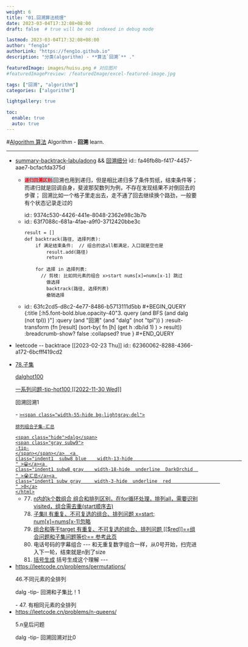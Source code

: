 ```yaml
---
weight: 6 
title: "01.回溯算法梳理"
date: 2023-03-04T17:32:08+08:00
draft: false  # true will be not indexed in debug mode

lastmod: 2023-03-04T17:32:08+08:00
author: "feng1o"
authorLink: "https://feng1o.github.io"
description: "分类(algorithm) - **算法`回溯`** ."

featuredImage: images/huisu.png # 对应图片
#featuredImagePreview: /featuredImage/excel-featured-image.jpg

tags: ["回溯", "algorithm"]
categories: ["algorithm"]

lightgallery: true 

toc:
  enable: true
  auto: true 
---
```


#[Algorithm 算法](/images/Apple-Devices-Preview.png "algorithm  回溯")
Algorithm - **回溯** learn.

<style>
h6,h5,h4,h3,h2,h1 {
background : lightgray;
}

h6,h5,h4,h3,h2,h1:hover {
color : red;
}





</style>

---

- [summary-backtrack-labuladong](https://labuladong.github.io/algo/di-ling-zh-bfe1b/hui-su-sua-c26da/) && [回溯细分](https://labuladong.github.io/algo/di-san-zha-24031/bao-li-sou-96f79/hui-su-sua-56e11/)
  id:: fa46fb8b-f417-4457-aae7-bcfacfda375d
	- <p class="gray subw  inline_box underline"><span style="color: red;background-color: lightblue;font-weight:bold;font-size:12px;display:inline-block"> 递归回溯区别:</span>回溯也用到递归，但是相比递归多了条件剪纸，结束条件等； 而递归就是回调自身，斐波那契数列为例，不存在发现结果不对倒回去的步骤； 回溯比如一个格子里走出去，走不通了回去继续换个路劲，一般要有个状态记录走过的</p>
	  id:: 9374c530-4426-441e-8048-2362e98c3b7b
	- id:: 63f7088c-681a-4fae-a9f0-3712420bbe3c
	  ```
	  result = []
	  def backtrack(路径, 选择列表):
	      if 满足结束条件:  // 组合的这all都满足，入口就是空也是
	          result.add(路径)
	          return
	      
	      for 选择 in 选择列表:
	  		// 剪枝: 比如同元素的组合 x>start nums[x]=numx[x-1] 跳过
	          做选择
	          backtrack(路径, 选择列表)
	          撤销选择
	  ```
	- id:: 63fc2cd5-d8c2-4e77-8486-b5713111d5bb
	  #+BEGIN_QUERY 
	  {:title [:h5.font-bold.blue.opacity-40"3. query (and BFS (and dalg (not  tpl)) )"]
	  :query (and "回溯" (and "dalg" (not  "tpl")) )
	  :result-transform (fn [result]
	                          (sort-by(  fn [h]
	                                    (get h :db/id 1)  ) > result))
	  :breadcrumb-show?  false
	  :collapsed? true
	  }
	  #+END_QUERY
- leetcode -- backtrace <span class=" bg-green white  subw hblack hover"> [[2023-02-23 Thu]] </span>
  id:: 62360062-8288-4366-a172-6bcfff419cd2
- <html><a  class="alg-2stars"       href=https://leetcode.cn/problems/subsets/description/
  
  
  ><span class="width-55-hide bg-lightgray-del">
  
  78.子集
  
  <span class="hide">dalg</span><span class="hide">hot100</span>
  <span class="gray subw9">
  
  一系列问题-tip-hot100 <span class=" bg-green white  subw hblack hover"> [[2022-11-30 Wed]] </span>
  
  </span></span></a>  <a 
  class="indent1  subw8 blue    width-13-hide                                        " >回溯</a><a 
  class="indent1 subw8 gray    width-18-hide  underline  DarkOrchid  " >回溯</a><a 
  class="indent1 subw gray     width-3-hide  underline  red                  " >1</a>
  </html>
	- <html><a  class="alg-2stars"       href=
	  https://leetcode.cn/problems/subsets/solution/hui-su-suan-fa-by-powcai-5/
	  
	  ><span class="width-55-hide bg-lightgray-del">
	  
	  排列组合子集-汇总
	  
	  <span class="hide">dalg</span>
	  <span class="gray subw9">
	  -tip-
	  </span></span></a>  <a 
	  class="indent1  subw8 blue    width-13-hide                                        " >😁</a><a 
	  class="indent1 subw8 gray    width-18-hide  underline  DarkOrchid  " >😭汇总</a><a 
	  class="indent1 subw gray     width-3-hide  underline  red                  " >0</a>
	  </html>
	- 77. n内的k个数组合     组合和排列区别，在for循环处理，排列all，需要识别visited，组合需去重(start顺序去)
	  90. 子集II   <span class="subw8">有重复、不可复选的组合、排列问题  x=start; num[x]=nums[x-1]忽略</span>
	  40.  组合和等于target   <span class="subw8">有重复、不可复选的组合、排列问题</span>  [[$red]]==组合问题和子集问题等价==  [参考此页](https://labuladong.github.io/algo/di-san-zha-24031/bao-li-sou-96f79/hui-su-sua-56e11/)
	  17. 电话号码的字幕组合 --- 和无重复数字组合一样，从0号开始，扫完进入下一轮，结束就是n到了size
	  22. [括号生成](https://leetcode.cn/problems/generate-parentheses/) 括号生成这个理解 ---
- <html><a  class="alg-2stars"       href=
  
  https://leetcode.cn/problems/permutations/
  
  ><span class="width-55-hide bg-lightgray-del">
  
  46.不同元素的全排列
  
  <span class="hide">dalg</span>
  <span class="gray subw9">
  -tip-
  </span></span></a>  <a 
  class="indent1  subw8 blue    width-13-hide                                        " >回溯</a><a 
  class="indent1 subw8 gray    width-18-hide  underline  DarkOrchid  " >和子集比！</a><a 
  class="indent1 subw gray     width-3-hide  underline  red                  " >1</a>
  </html>
	- 47.  有相同元素的全排列
- <html><a  class="alg-2stars"       href=
  
  https://leetcode.cn/problems/n-queens/
  ><span class="width-55-hide bg-lightgray-del">
  
  5.n皇后问题
  
  <span class="hide">dalg</span>
  <span class="gray subw9">
  -tip-
  </span></span></a>  <a 
  class="indent1  subw8 blue    width-13-hide                                        " >回溯</a><a 
  class="indent1 subw8 gray    width-18-hide  underline  DarkOrchid  " >回溯对比</a><a 
  class="indent1 subw gray     width-3-hide  underline  red                  " >0</a>
  </html>
